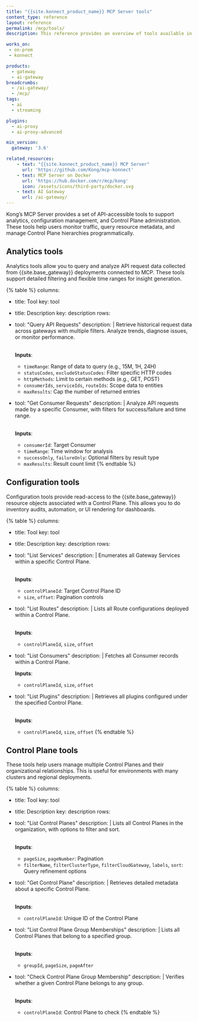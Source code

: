 ```yaml
---
title: "{{site.konnect_product_name}} MCP Server tools"
content_type: reference
layout: reference
permalink: /mcp/tools/
description: This reference provides an overview of tools available in {{site.konnect_product_name}} MCP Server

works_on:
 - on-prem
 - konnect

products:
  - gateway
  - ai-gateway
breadcrumbs:
  - /ai-gateway/
  - /mcp/
tags:
  - ai
  - streaming

plugins:
  - ai-proxy
  - ai-proxy-advanced

min_version:
  gateway: '3.6'

related_resources:
    - text: "{{site.konnect_product_name}} MCP Server"
      url: 'https://github.com/Kong/mcp-konnect'
    - text: MCP Server on Docker
      url: 'https://hub.docker.com/r/mcp/kong'
      icon: /assets/icons/third-party/docker.svg
    - text: AI Gateway
      url: /ai-gateway/
---
```


Kong’s MCP Server provides a set of API-accessible tools to support analytics, configuration management, and Control Plane administration. These tools help users monitor traffic, query resource metadata, and manage Control Plane hierarchies programmatically.

## Analytics tools

Analytics tools allow you to query and analyze API request data collected from {{site.base_gateway}} deployments connected to MCP. These tools support detailed filtering and flexible time ranges for insight generation.

<!--vale off-->
{% table %}
columns:
  - title: Tool
    key: tool
  - title: Description
    key: description
rows:
  - tool: "Query API Requests"
    description: |
      Retrieve historical request data across gateways with multiple filters. Analyze trends, diagnose issues, or monitor performance.<br/><br/>

      **Inputs**:
      - `timeRange`: Range of data to query (e.g., 15M, 1H, 24H)
      - `statusCodes`, `excludeStatusCodes`: Filter specific HTTP codes
      - `httpMethods`: Limit to certain methods (e.g., GET, POST)
      - `consumerIds`, `serviceIds`, `routeIds`: Scope data to entities
      - `maxResults`: Cap the number of returned entries
  - tool: "Get Consumer Requests"
    description: |
      Analyze API requests made by a specific Consumer, with filters for success/failure and time range.<br/><br/>

      **Inputs**:
      - `consumerId`: Target Consumer
      - `timeRange`: Time window for analysis
      - `successOnly`, `failureOnly`: Optional filters by result type
      - `maxResults`: Result count limit
{% endtable %}
<!--vale on-->

## Configuration tools

Configuration tools provide read-access to the {{site.base_gateway}} resource objects associated with a Control Plane. This allows you to do inventory audits, automation, or UI rendering for dashboards.

<!--vale off-->
{% table %}
columns:
  - title: Tool
    key: tool
  - title: Description
    key: description
rows:
  - tool: "List Services"
    description: |
      Enumerates all Gateway Services within a specific Control Plane.<br/><br/>

      **Inputs**:
      - `controlPlaneId`: Target Control Plane ID
      - `size`, `offset`: Pagination controls
  - tool: "List Routes"
    description: |
      Lists all Route configurations deployed within a Control Plane.<br/><br/>

      **Inputs**:
      - `controlPlaneId`, `size`, `offset`
  - tool: "List Consumers"
    description: |
      Fetches all Consumer records within a Control Plane.

      **Inputs**:
      - `controlPlaneId`, `size`, `offset`
  - tool: "List Plugins"
    description: |
      Retrieves all plugins configured under the specified Control Plane.<br/><br/>

      **Inputs**:
      - `controlPlaneId`, `size`, `offset`
{% endtable %}
<!--vale on-->

## Control Plane tools

These tools help users manage multiple Control Planes and their organizational relationships. This is useful for environments with many clusters and regional deployments.

<!--vale off-->
{% table %}
columns:
  - title: Tool
    key: tool
  - title: Description
    key: description
rows:
  - tool: "List Control Planes"
    description: |
      Lists all Control Planes in the organization, with options to filter and sort.<br/><br/>

      **Inputs**:
      - `pageSize`, `pageNumber`: Pagination
      - `filterName`, `filterClusterType`, `filterCloudGateway`, `labels`, `sort`: Query refinement options
  - tool: "Get Control Plane"
    description: |
      Retrieves detailed metadata about a specific Control Plane.<br/><br/>

      **Inputs**:
      - `controlPlaneId`: Unique ID of the Control Plane
  - tool: "List Control Plane Group Memberships"
    description: |
      Lists all Control Planes that belong to a specified group.<br/><br/>

      **Inputs**:
      - `groupId`, `pageSize`, `pageAfter`
  - tool: "Check Control Plane Group Membership"
    description: |
      Verifies whether a given Control Plane belongs to any group.<br/><br/>

      **Inputs**:
      - `controlPlaneId`: Control Plane to check
{% endtable %}
<!--vale on-->

